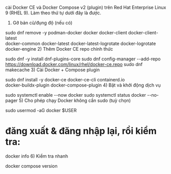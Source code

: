  cài Docker CE và Docker Compose v2 (plugin) trên Red Hat Enterprise Linux 9 (RHEL 9). Làm theo thứ tự dưới đây là được.

1) Gỡ bản cũ/đụng độ (nếu có)

sudo dnf remove -y podman-docker docker docker-client docker-client-latest \
  docker-common docker-latest docker-latest-logrotate docker-logrotate docker-engine
2) Thêm Docker CE repo chính thức

sudo dnf -y install dnf-plugins-core
sudo dnf config-manager --add-repo https://download.docker.com/linux/rhel/docker-ce.repo
sudo dnf makecache
3) Cài Docker + Compose plugin

sudo dnf install -y docker-ce docker-ce-cli containerd.io \
  docker-buildx-plugin docker-compose-plugin
4) Bật và khởi động dịch vụ

sudo systemctl enable --now docker
sudo systemctl status docker --no-pager
5) Cho phép chạy Docker không cần sudo (tuỳ chọn)

sudo usermod -aG docker $USER
# đăng xuất & đăng nhập lại, rồi kiểm tra:
docker info
6) Kiểm tra nhanh

docker compose version

